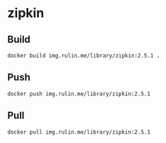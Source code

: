 # zipkin

## Build

    docker build img.rulin.me/library/zipkin:2.5.1 .

## Push

    docker push img.rulin.me/library/zipkin:2.5.1

## Pull

    docker pull img.rulin.me/library/zipkin:2.5.1 
